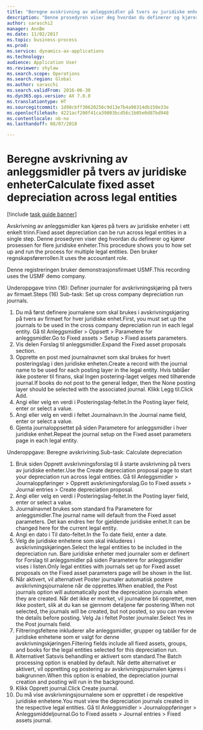 ```yaml
--- 
title: "Beregne avskrivning av anleggsmidler på tvers av juridiske enheter"
description: "Denne prosedyren viser deg hvordan du definerer og kjører avskrivningsprosessen for flere juridiske enheter."
author: saraschi2
manager: AnnBe
ms.date: 11/02/2017
ms.topic: business-process
ms.prod: 
ms.service: dynamics-ax-applications
ms.technology: 
audience: Application User
ms.reviewer: shylaw
ms.search.scope: Operations
ms.search.region: Global
ms.author: saraschi
ms.search.validFrom: 2016-06-30
ms.dyn365.ops.version: AX 7.0.0
ms.translationtype: HT
ms.sourcegitcommit: 1d98cbff30620256c9d13e7b4a90314db150e33e
ms.openlocfilehash: 4221acf200f41ca39803bcd56c1b05e0d87bd948
ms.contentlocale: nb-no
ms.lasthandoff: 08/07/2018

---
```

# <a name="calculate-fixed-asset-depreciation-across-legal-entities"></a><span data-ttu-id="db6e3-103">Beregne avskrivning av anleggsmidler på tvers av juridiske enheter</span><span class="sxs-lookup"><span data-stu-id="db6e3-103">Calculate fixed asset depreciation across legal entities</span></span>

[!include [task guide banner](../../includes/task-guide-banner.md)]

<span data-ttu-id="db6e3-104">Avskrivning av anleggsmidler kan kjøres på tvers av juridiske enheter i ett enkelt trinn.</span><span class="sxs-lookup"><span data-stu-id="db6e3-104">Fixed asset depreciation can be run across legal entities in a single step.</span></span> <span data-ttu-id="db6e3-105">Denne prosedyren viser deg hvordan du definerer og kjører prosessen for flere juridiske enheter.</span><span class="sxs-lookup"><span data-stu-id="db6e3-105">This procedure shows you to how set up and run the process for multiple legal entities.</span></span> <span data-ttu-id="db6e3-106">Den bruker regnskapsførerrollen.</span><span class="sxs-lookup"><span data-stu-id="db6e3-106">It uses the accountant role.</span></span>  

<span data-ttu-id="db6e3-107">Denne registreringen bruker demonstrasjonsfirmaet USMF.</span><span class="sxs-lookup"><span data-stu-id="db6e3-107">This recording uses the USMF demo company.</span></span>


<span data-ttu-id="db6e3-108">Underoppgave trinn (16): Definer journaler for avskrivningskjøring på tvers av firmaet.</span><span class="sxs-lookup"><span data-stu-id="db6e3-108">Steps (16) Sub-task: Set up cross company depreciation run journals.</span></span> 

1. <span data-ttu-id="db6e3-109">Du må først definere journalene som skal brukes i avskrivningskjøring på tvers av firmaet for hver juridiske enhet.</span><span class="sxs-lookup"><span data-stu-id="db6e3-109">First, you must set up the journals to be used in the cross company depreciation run in each legal entity.</span></span> <span data-ttu-id="db6e3-110">Gå til Anleggsmidler > Oppsett > Parametere for anleggsmidler.</span><span class="sxs-lookup"><span data-stu-id="db6e3-110">Go to Fixed assets > Setup > Fixed assets parameters.</span></span> 
2. <span data-ttu-id="db6e3-111">Vis delen Forslag til anleggsmidler.</span><span class="sxs-lookup"><span data-stu-id="db6e3-111">Expand the Fixed asset proposals section.</span></span> 
3. <span data-ttu-id="db6e3-112">Opprette en post med journalnavnet som skal brukes for hvert posteringslag i den juridiske enheten.</span><span class="sxs-lookup"><span data-stu-id="db6e3-112">Create a record with the journal name to be used for each posting layer in the legal entity.</span></span> <span data-ttu-id="db6e3-113">Hvis tablåer ikke posterer til finans, skal Ingen postering-laget velges med tilhørende journal.</span><span class="sxs-lookup"><span data-stu-id="db6e3-113">If books do not post to the general ledger, then the None posting layer should be selected with the associated journal.</span></span> <span data-ttu-id="db6e3-114">Klikk Legg til.</span><span class="sxs-lookup"><span data-stu-id="db6e3-114">Click Add.</span></span> 
4. <span data-ttu-id="db6e3-115">Angi eller velg en verdi i Posteringslag-feltet.</span><span class="sxs-lookup"><span data-stu-id="db6e3-115">In the Posting layer field, enter or select a value.</span></span> 
5. <span data-ttu-id="db6e3-116">Angi eller velg en verdi i feltet Journalnavn.</span><span class="sxs-lookup"><span data-stu-id="db6e3-116">In the Journal name field, enter or select a value.</span></span> 
6. <span data-ttu-id="db6e3-117">Gjenta journaloppsettet på siden Parametere for anleggsmidler i hver juridiske enhet.</span><span class="sxs-lookup"><span data-stu-id="db6e3-117">Repeat the journal setup on the Fixed asset parameters page in each legal entity.</span></span> 

<span data-ttu-id="db6e3-118">Underoppgave: Beregne avskrivining.</span><span class="sxs-lookup"><span data-stu-id="db6e3-118">Sub-task: Calculate depreciation</span></span>

1. <span data-ttu-id="db6e3-119">Bruk siden Opprett avskrivningsforslag til å starte avskrivning på tvers av juridiske enheter.</span><span class="sxs-lookup"><span data-stu-id="db6e3-119">Use the Create depreciation proposal page to start your depreciation run across legal entities.</span></span> <span data-ttu-id="db6e3-120">Gå til Anleggsmidler > Journaloppføringer > Opprett avskrivningsforslag.</span><span class="sxs-lookup"><span data-stu-id="db6e3-120">Go to Fixed assets > Journal entries > Create depreciation proposal.</span></span> 
2. <span data-ttu-id="db6e3-121">Angi eller velg en verdi i Posteringslag-feltet.</span><span class="sxs-lookup"><span data-stu-id="db6e3-121">In the Posting layer field, enter or select a value.</span></span> 
3. <span data-ttu-id="db6e3-122">Journalnavnet brukes som standard fra Parametere for anleggsmidler.</span><span class="sxs-lookup"><span data-stu-id="db6e3-122">The journal name will default from the Fixed asset parameters.</span></span> <span data-ttu-id="db6e3-123">Det kan endres her for gjeldende juridiske enhet.</span><span class="sxs-lookup"><span data-stu-id="db6e3-123">It can be changed here for the current legal entity.</span></span> 
4. <span data-ttu-id="db6e3-124">Angi en dato i Til dato-feltet.</span><span class="sxs-lookup"><span data-stu-id="db6e3-124">In the To date field, enter a date.</span></span> 
5. <span data-ttu-id="db6e3-125">Velg de juridiske enhetene som skal inkluderes i avskrivningskjøringen.</span><span class="sxs-lookup"><span data-stu-id="db6e3-125">Select the legal entities to be included in the depreciation run.</span></span> <span data-ttu-id="db6e3-126">Bare juridiske enheter med journaler som er definert for Forslag til anleggsmidler på siden Parametere for anleggsmidler vises i listen.</span><span class="sxs-lookup"><span data-stu-id="db6e3-126">Only legal entities with journals set up for Fixed asset proposals on the Fixed asset parameters page will be shown in the list.</span></span> 
6. <span data-ttu-id="db6e3-127">Når aktivert, vil alternativet Poster journaler automatisk postere avskrivningsjournalene når de opprettes.</span><span class="sxs-lookup"><span data-stu-id="db6e3-127">When enabled, the Post journals option will automatically post the depreciation journals when they are created.</span></span> <span data-ttu-id="db6e3-128">Når det ikke er merket, vil journalene bli opprettet, men ikke postert, slik at du kan se gjennom detaljene før postering.</span><span class="sxs-lookup"><span data-stu-id="db6e3-128">When not selected, the journals will be created, but not posted, so you can review the details before posting.</span></span> <span data-ttu-id="db6e3-129">Velg Ja i feltet Poster journaler.</span><span class="sxs-lookup"><span data-stu-id="db6e3-129">Select Yes in the Post journals field.</span></span> 
7. <span data-ttu-id="db6e3-130">Filtreringsfeltene inkluderer alle anleggsmidler, grupper og tablåer for de juridiske enhetene som er valgt for denne avskrivningskjøringen.</span><span class="sxs-lookup"><span data-stu-id="db6e3-130">Filtering fields include all fixed assets, groups, and books for the legal entities selected for this depreciation run.</span></span> 
8. <span data-ttu-id="db6e3-131">Alternativet Satsvis behandling er aktivert som standard.</span><span class="sxs-lookup"><span data-stu-id="db6e3-131">The Batch processing option is enabled by default.</span></span> <span data-ttu-id="db6e3-132">Når dette alternativet er aktivert, vil oppretting og postering av avskrivningsjournalen kjøres i bakgrunnen.</span><span class="sxs-lookup"><span data-stu-id="db6e3-132">When this option is enabled, the depreciation journal creation and posting will run in the background.</span></span> 
9. <span data-ttu-id="db6e3-133">Klikk Opprett journal.</span><span class="sxs-lookup"><span data-stu-id="db6e3-133">Click Create journal.</span></span> 
10. <span data-ttu-id="db6e3-134">Du må vise avskrivningsjournalene som er opprettet i de respektive juridiske enhetene.</span><span class="sxs-lookup"><span data-stu-id="db6e3-134">You must view the depreciation journals created in the respective legal entities.</span></span> <span data-ttu-id="db6e3-135">Gå til Anleggsmidler > Journaloppføringer > Anleggsmiddeljournal.</span><span class="sxs-lookup"><span data-stu-id="db6e3-135">Go to Fixed assets > Journal entries > Fixed assets journal.</span></span>

